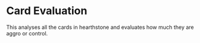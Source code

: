 # Card Evaluation
This analyses all the cards in hearthstone and evaluates how much they are aggro or control.
